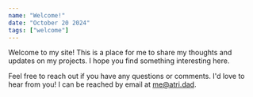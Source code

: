 ```yaml
---
name: "Welcome!"
date: "October 20 2024"
tags: ["welcome"]
---
```


Welcome to my site! This is a place for me to share my thoughts and updates on my projects. I hope you find something interesting here.

Feel free to reach out if you have any questions or comments. I'd love to hear from you! I can be reached by email at [me@atri.dad](mailto:me@atri.dad).
